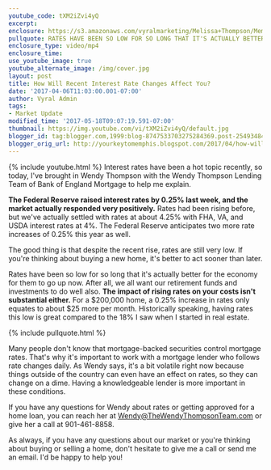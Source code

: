 ```yaml
---
youtube_code: tXM2iZvi4yQ
excerpt:
enclosure: https://s3.amazonaws.com/vyralmarketing/Melissa+Thompson/Memphis+Real+Estate+Agent-+How+recent+interest+rate+changes+affect+you.mp4
pullquote: RATES HAVE BEEN SO LOW FOR SO LONG THAT IT'S ACTUALLY BETTER FOR THE ECONOMY FOR THEM TO GO UP NOW.
enclosure_type: video/mp4
enclosure_time:
use_youtube_image: true
youtube_alternate_image: /img/cover.jpg
layout: post
title: How Will Recent Interest Rate Changes Affect You?
date: '2017-04-06T11:03:00.001-07:00'
author: Vyral Admin
tags:
- Market Update
modified_time: '2017-05-18T09:07:19.591-07:00'
thumbnail: https://img.youtube.com/vi/tXM2iZvi4yQ/default.jpg
blogger_id: tag:blogger.com,1999:blog-8747533703275284369.post-2549348499137984920
blogger_orig_url: http://yourkeytomemphis.blogspot.com/2017/04/how-will-recent-interest-rate-changes.html
---
```

{% include youtube.html %}
Interest rates have been a hot topic recently, so today, I've brought in Wendy Thompson with the Wendy Thompson Lending Team of Bank of England Mortgage to help me explain.

**The Federal Reserve raised interest rates by 0.25% last week, and the market actually responded very positively.** Rates had been rising before, but we've actually settled with rates at about 4.25% with FHA, VA, and USDA interest rates at 4%. The Federal Reserve anticipates two more rate increases of 0.25% this year as well.

The good thing is that despite the recent rise, rates are still very low. If you're thinking about buying a new home, it's better to act sooner than later.

Rates have been so low for so long that it's actually better for the economy for them to go up now. After all, we all want our retirement funds and investments to do well also. **The impact of rising rates on your costs isn't substantial either.** For a $200,000 home, a 0.25% increase in rates only equates to about $25 more per month. Historically speaking, having rates this low is great compared to the 18% I saw when I started in real estate.

{% include pullquote.html %}

Many people don't know that mortgage-backed securities control mortgage rates. That's why it's important to work with a mortgage lender who follows rate changes daily. As Wendy says, it's a bit volatile right now because things outside of the country can even have an effect on rates, so they can change on a dime. Having a knowledgeable lender is more important in these conditions.

If you have any questions for Wendy about rates or getting approved for a home loan, you can reach her at <a href="mailto:Wendy@TheWendyThompsonTeam.com">Wendy@TheWendyThompsonTeam.com</a> or give her a call at 901-461-8858.

As always, if you have any questions about our market or you're thinking about buying or selling a home, don't hesitate to give me a call or send me an email. I'd be happy to help you!
